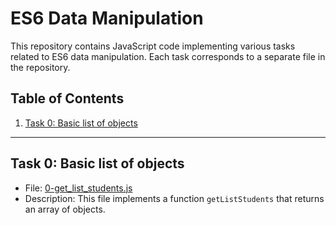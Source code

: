 # ES6 Data Manipulation

This repository contains JavaScript code implementing various tasks related to ES6 data manipulation. Each task corresponds to a separate file in the repository.

## Table of Contents
1. [Task 0: Basic list of objects](#task-0-get_list_students.js)

---

## Task 0: Basic list of objects
- File: [0-get_list_students.js](./0x03-ES6_data_manipulation/0-get_list_students.js)
- Description: This file implements a function `getListStudents` that returns an array of objects.
